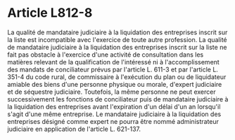 # Article L812-8

La qualité de mandataire judiciaire à la liquidation des entreprises inscrit sur la liste est incompatible avec l'exercice de toute autre profession.   La qualité de mandataire judiciaire à la liquidation des entreprises inscrit sur la liste ne fait pas obstacle à l'exercice d'une activité de consultation dans les matières relevant de la qualification de l'intéressé ni à l'accomplissement des mandats de conciliateur prévus par l'article L. 611-3 et par l'article L. 351-4 du code rural, de commissaire à l'exécution du plan ou de liquidateur amiable des biens d'une personne physique ou morale, d'expert judiciaire et de séquestre judiciaire. Toutefois, la même personne ne peut exercer successivement les fonctions de conciliateur puis de mandataire judiciaire à la liquidation des entreprises avant l'expiration d'un délai d'un an lorsqu'il s'agit d'une même entreprise. Le mandataire judiciaire à la liquidation des entreprises désigné comme expert ne pourra être nommé administrateur judiciaire en application de l'article L. 621-137.